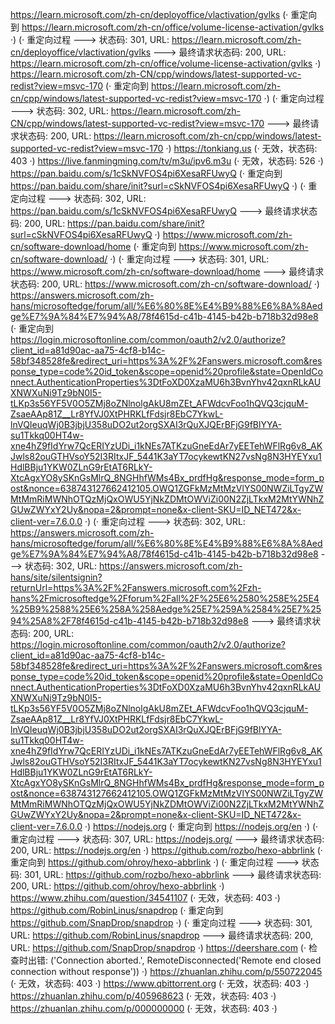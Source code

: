 https://learn.microsoft.com/zh-cn/deployoffice/vlactivation/gvlks (· 重定向到 https://learn.microsoft.com/zh-cn/office/volume-license-activation/gvlks ·)
(· 重定向过程 ---> 状态码: 301, URL: https://learn.microsoft.com/zh-cn/deployoffice/vlactivation/gvlks ---> 最终请求状态码: 200, URL: https://learn.microsoft.com/zh-cn/office/volume-license-activation/gvlks ·)
https://learn.microsoft.com/zh-CN/cpp/windows/latest-supported-vc-redist?view=msvc-170 (· 重定向到 https://learn.microsoft.com/zh-cn/cpp/windows/latest-supported-vc-redist?view=msvc-170 ·)
(· 重定向过程 ---> 状态码: 302, URL: https://learn.microsoft.com/zh-CN/cpp/windows/latest-supported-vc-redist?view=msvc-170 ---> 最终请求状态码: 200, URL: https://learn.microsoft.com/zh-cn/cpp/windows/latest-supported-vc-redist?view=msvc-170 ·)
https://tonkiang.us (· 无效，状态码: 403 ·)
https://live.fanmingming.com/tv/m3u/ipv6.m3u (· 无效，状态码: 526 ·)
https://pan.baidu.com/s/1cSkNVFOS4pi6XesaRFUwyQ (· 重定向到 https://pan.baidu.com/share/init?surl=cSkNVFOS4pi6XesaRFUwyQ ·)
(· 重定向过程 ---> 状态码: 302, URL: https://pan.baidu.com/s/1cSkNVFOS4pi6XesaRFUwyQ ---> 最终请求状态码: 200, URL: https://pan.baidu.com/share/init?surl=cSkNVFOS4pi6XesaRFUwyQ ·)
https://www.microsoft.com/zh-cn/software-download/home (· 重定向到 https://www.microsoft.com/zh-cn/software-download/ ·)
(· 重定向过程 ---> 状态码: 301, URL: https://www.microsoft.com/zh-cn/software-download/home ---> 最终请求状态码: 200, URL: https://www.microsoft.com/zh-cn/software-download/ ·)
https://answers.microsoft.com/zh-hans/microsoftedge/forum/all/%E6%80%8E%E4%B9%88%E6%8A%8Aedge%E7%9A%84%E7%94%A8/78f4615d-c41b-4145-b42b-b718b32d98e8 (· 重定向到 https://login.microsoftonline.com/common/oauth2/v2.0/authorize?client_id=a81d90ac-aa75-4cf8-b14c-58bf348528fe&redirect_uri=https%3A%2F%2Fanswers.microsoft.com&response_type=code%20id_token&scope=openid%20profile&state=OpenIdConnect.AuthenticationProperties%3DtFoXD0XzaMU6h3BvnYhv42qxnRLkAUXNWXuNi9Tz9bN0I5-tLKp3s56YF5V0O5ZMj8oZNlnolgAkU8mZEt_AFWdcvFoo1hQVQ3cjquM-ZsaeAAp81Z__Lr8YfVJ0XtPHRKLfFdsjr8EbC7YkwL-lnVQIeuqWj0B3jbjU358uDO2ut2orgSXAI3rQuXJQErBFjG9fBlYYA-su1Tkkq00HT4w-xne4hZ9fIdYrw7QcERIYzUDi_i1kNEs7ATKzuGneEdAr7yEETehWFlRg6v8_AKJwls82ouGTHVsoY52I3RItxJF_5441K3aYT7ocykewtKN27vsNg8N3HYEYxu1HdlBBju1YKW0ZLnG9rEtAT6RLkY-XtcAgxYO8ySKnGsMlrQ_8NGHhfWMs4Bx_prdfHg&response_mode=form_post&nonce=638743127662412105.OWQ1ZGFkMzMtMzVlYS00NWZiLTgyZWMtMmRiMWNhOTQzMjQxOWU5YjNkZDMtOWViZi00N2ZjLTkxM2MtYWNhZGUwZWYxY2Uy&nopa=2&prompt=none&x-client-SKU=ID_NET472&x-client-ver=7.6.0.0 ·)
(· 重定向过程 ---> 状态码: 302, URL: https://answers.microsoft.com/zh-hans/microsoftedge/forum/all/%E6%80%8E%E4%B9%88%E6%8A%8Aedge%E7%9A%84%E7%94%A8/78f4615d-c41b-4145-b42b-b718b32d98e8 ---> 状态码: 302, URL: https://answers.microsoft.com/zh-hans/site/silentsignin?returnUrl=https%3A%2F%2Fanswers.microsoft.com%2Fzh-hans%2Fmicrosoftedge%2Fforum%2Fall%2F%25E6%2580%258E%25E4%25B9%2588%25E6%258A%258Aedge%25E7%259A%2584%25E7%2594%25A8%2F78f4615d-c41b-4145-b42b-b718b32d98e8 ---> 最终请求状态码: 200, URL: https://login.microsoftonline.com/common/oauth2/v2.0/authorize?client_id=a81d90ac-aa75-4cf8-b14c-58bf348528fe&redirect_uri=https%3A%2F%2Fanswers.microsoft.com&response_type=code%20id_token&scope=openid%20profile&state=OpenIdConnect.AuthenticationProperties%3DtFoXD0XzaMU6h3BvnYhv42qxnRLkAUXNWXuNi9Tz9bN0I5-tLKp3s56YF5V0O5ZMj8oZNlnolgAkU8mZEt_AFWdcvFoo1hQVQ3cjquM-ZsaeAAp81Z__Lr8YfVJ0XtPHRKLfFdsjr8EbC7YkwL-lnVQIeuqWj0B3jbjU358uDO2ut2orgSXAI3rQuXJQErBFjG9fBlYYA-su1Tkkq00HT4w-xne4hZ9fIdYrw7QcERIYzUDi_i1kNEs7ATKzuGneEdAr7yEETehWFlRg6v8_AKJwls82ouGTHVsoY52I3RItxJF_5441K3aYT7ocykewtKN27vsNg8N3HYEYxu1HdlBBju1YKW0ZLnG9rEtAT6RLkY-XtcAgxYO8ySKnGsMlrQ_8NGHhfWMs4Bx_prdfHg&response_mode=form_post&nonce=638743127662412105.OWQ1ZGFkMzMtMzVlYS00NWZiLTgyZWMtMmRiMWNhOTQzMjQxOWU5YjNkZDMtOWViZi00N2ZjLTkxM2MtYWNhZGUwZWYxY2Uy&nopa=2&prompt=none&x-client-SKU=ID_NET472&x-client-ver=7.6.0.0 ·)
https://nodejs.org (· 重定向到 https://nodejs.org/en ·)
(· 重定向过程 ---> 状态码: 307, URL: https://nodejs.org/ ---> 最终请求状态码: 200, URL: https://nodejs.org/en ·)
https://github.com/rozbo/hexo-abbrlink (· 重定向到 https://github.com/ohroy/hexo-abbrlink ·)
(· 重定向过程 ---> 状态码: 301, URL: https://github.com/rozbo/hexo-abbrlink ---> 最终请求状态码: 200, URL: https://github.com/ohroy/hexo-abbrlink ·)
https://www.zhihu.com/question/34541107 (· 无效，状态码: 403 ·)
https://github.com/RobinLinus/snapdrop (· 重定向到 https://github.com/SnapDrop/snapdrop ·)
(· 重定向过程 ---> 状态码: 301, URL: https://github.com/RobinLinus/snapdrop ---> 最终请求状态码: 200, URL: https://github.com/SnapDrop/snapdrop ·)
https://deershare.com (· 检查时出错: ('Connection aborted.', RemoteDisconnected('Remote end closed connection without response')) ·)
https://zhuanlan.zhihu.com/p/550722045 (· 无效，状态码: 403 ·)
https://www.qbittorrent.org (· 无效，状态码: 403 ·)
https://zhuanlan.zhihu.com/p/405968623 (· 无效，状态码: 403 ·)
https://zhuanlan.zhihu.com/p/000000000 (· 无效，状态码: 403 ·)
